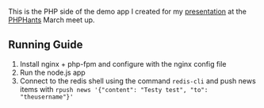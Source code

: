 This is the PHP side of the demo app I created for my [presentation](http://www.slideshare.net/leeboynton/integrating-nodejs-with-php-march-2013-1) at the [PHPHants](http://www.phphants.co.uk/) March meet up.

Running Guide
---

1. Install nginx + php-fpm and configure with the nginx config file
2. Run the node.js app
3. Connect to the redis shell using the command `redis-cli` and push news items with `rpush news '{"content": "Testy test", "to": "theusername"}'`